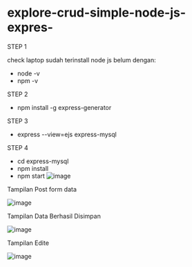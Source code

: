 # explore-crud-simple-node-js-expres-


STEP 1 

check laptop sudah terinstall node js belum dengan:
- node -v
- npm -v
  
STEP 2

- npm install -g express-generator

STEP 3

- express --view=ejs express-mysql

STEP 4

- cd express-mysql
- npm install
- npm start
![image](https://github.com/engkoskostaman97/explore-crud-simple-node-js-expres-/assets/110719940/00855e26-9a61-4567-9faf-7096fe7a30b7)

Tampilan Post form data

![image](https://github.com/engkoskostaman97/explore-crud-simple-node-js-expres-/assets/110719940/d2715e8e-f661-49b2-836c-dcf1e88e74a0)

Tampilan Data Berhasil Disimpan 

![image](https://github.com/engkoskostaman97/explore-crud-simple-node-js-expres-/assets/110719940/e4327005-b805-4b61-b038-6fb73a761d86)

Tampilan Edite 

![image](https://github.com/engkoskostaman97/explore-crud-simple-node-js-expres-/assets/110719940/45897326-8ac0-4619-a05f-4a23521cf9f5)

